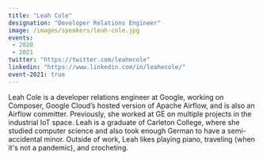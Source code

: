 ```yaml
---
title: "Leah Cole"
designation: "Developer Relations Engineer"
image: /images/speakers/leah-cole.jpg
events:
 - 2020
 - 2021
twitter: "https://twitter.com/leahecole"
linkedin: "https://www.linkedin.com/in/leahecole/"
event-2021: true
---
```


Leah Cole is a developer relations engineer at Google, working on Composer, Google Cloud’s hosted version of Apache Airflow, and is also an Airflow committer. Previously, she worked at GE on multiple projects in the industrial IoT space. Leah is a graduate of Carleton College, where she studied computer science and also took enough German to have a semi-accidental minor. Outside of work, Leah likes playing piano, traveling (when it's not a pandemic), and crocheting.